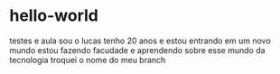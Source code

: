 # hello-world
testes e aula 
sou o lucas tenho 20 anos e estou entrando em um novo mundo
estou fazendo facudade e aprendendo sobre esse mundo da tecnologia 
troquei o  nome do meu branch 
